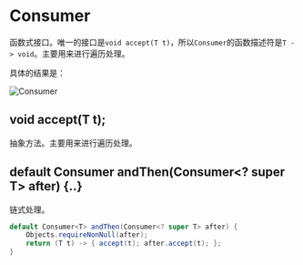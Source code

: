 # Consumer

函数式接口。唯一的接口是`void accept(T t)`，所以`Consumer`的函数描述符是`T -> void`。主要用来进行遍历处理。

具体的结果是：

![Consumer](https://ws2.sinaimg.cn/large/006tNc79gy1fs1ubfaxusj30im03amxh.jpg)

## void accept(T t);
抽象方法。主要用来进行遍历处理。

## default Consumer<T> andThen(Consumer<? super T> after) {..}
链式处理。
```Java
default Consumer<T> andThen(Consumer<? super T> after) {
    Objects.requireNonNull(after);
    return (T t) -> { accept(t); after.accept(t); };
}
```
